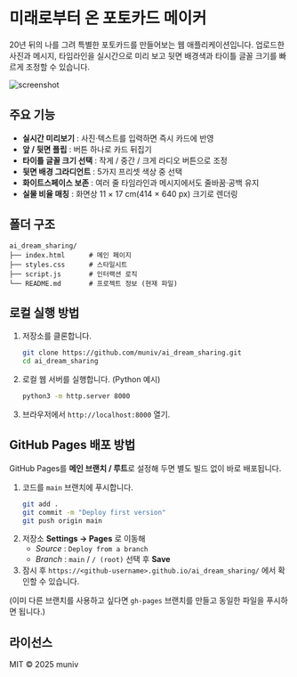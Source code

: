 # 미래로부터 온 포토카드 메이커

20년 뒤의 나를 그려 특별한 포토카드를 만들어보는 웹 애플리케이션입니다. 업로드한 사진과 메시지, 타임라인을 실시간으로 미리 보고 뒷면 배경색과 타이틀 글꼴 크기를 빠르게 조정할 수 있습니다.

![screenshot](docs/screenshot.png)

## 주요 기능

- **실시간 미리보기** : 사진·텍스트를 입력하면 즉시 카드에 반영
- **앞 / 뒷면 플립** : 버튼 하나로 카드 뒤집기
- **타이틀 글꼴 크기 선택** : 작게 / 중간 / 크게 라디오 버튼으로 조정
- **뒷면 배경 그라디언트** : 5가지 프리셋 색상 중 선택
- **화이트스페이스 보존** : 여러 줄 타임라인과 메시지에서도 줄바꿈·공백 유지
- **실물 비율 매칭** : 화면상 11 × 17 cm(414 × 640 px) 크기로 렌더링

## 폴더 구조

```
ai_dream_sharing/
├── index.html      # 메인 페이지
├── styles.css      # 스타일시트
├── script.js       # 인터랙션 로직
└── README.md       # 프로젝트 정보 (현재 파일)
```

## 로컬 실행 방법

1. 저장소를 클론합니다.
   ```bash
   git clone https://github.com/muniv/ai_dream_sharing.git
   cd ai_dream_sharing
   ```
2. 로컬 웹 서버를 실행합니다. (Python 예시)
   ```bash
   python3 -m http.server 8000
   ```
3. 브라우저에서 `http://localhost:8000` 열기.

## GitHub Pages 배포 방법

GitHub Pages를 **메인 브랜치 / 루트**로 설정해 두면 별도 빌드 없이 바로 배포됩니다.

1. 코드를 `main` 브랜치에 푸시합니다.
   ```bash
   git add .
   git commit -m "Deploy first version"
   git push origin main
   ```
2. 저장소 **Settings → Pages** 로 이동해
   - *Source* : `Deploy from a branch`
   - *Branch* : `main` / `/ (root)` 선택 후 **Save**
3. 잠시 후 `https://<github-username>.github.io/ai_dream_sharing/` 에서 확인할 수 있습니다.

(이미 다른 브랜치를 사용하고 싶다면 `gh-pages` 브랜치를 만들고 동일한 파일을 푸시하면 됩니다.)

## 라이선스

MIT © 2025 muniv
